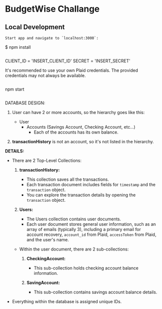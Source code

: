 # BudgetWise Challange

## Local Development

```
Start app and navigate to `localhost:3000`:

```

$ npm install

```

```

CLIENT_ID = 'INSERT_CLIENT_ID'
SECRET = 'INSERT_SECRET'

It's recommended to use your own Plaid credentials. The provided credentials may not always be available.

```

```

npm start

```

```

DATABASE DESIGN:

1. User can have 2 or more accounts, so the hierarchy goes like this:

   - User
     - Accounts (Savings Account, Checking Account, etc...)
       - Each of the accounts has its own balance.

2. **transactionHistory** is not an account, so it's not listed in the hierarchy.

**DETAILS:**

- There are 2 Top-Level Collections:

  1.  **transactionHistory:**

      - This collection saves all the transactions.
      - Each transaction document includes fields for `timestamp` and the `transaction` object.
      - You can explore the transaction details by opening the `transaction` object.

  2.  **Users:**
      - The Users collection contains user documents.
      - Each user document stores general user information, such as an array of emails (typically 3), including a primary email for account recovery, `account_id` from Plaid, `accessToken` from Plaid, and the user's name.

  - Within the user document, there are 2 sub-collections:

    1. **CheckingAccount:**

       - This sub-collection holds checking account balance information.

    2. **SavingAccount:**
       - This sub-collection contains savings account balance details.

- Everything within the database is assigned unique IDs.
